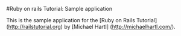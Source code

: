 #Ruby on rails Tutorial: Sample application

This is the sample application for the [Ruby on Rails Tutorial]
(http://railstutorial.org) by [Michael Hartl] (http://michaelhartl.com/).